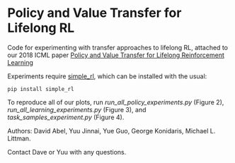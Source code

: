 # Policy and Value Transfer for Lifelong RL
Code for experimenting with transfer approaches to lifelong RL, attached to our 2018 ICML paper [Policy and Value Transfer for Lifelong Reinforcement Learning](https://david-abel.github.io/papers/pol_val_transf_icml_18.pdf)

Experiments require [simple_rl](https://github.com/david-abel/simple_rl), which can be installed with the usual:

	pip install simple_rl

To reproduce all of our plots, run _run_all_policy_experiments.py_ (Figure 2), _run_all_learning_experiments.py_ (Figure 3), and _task_samples_experiment.py_ (Figure 4).

Authors: David Abel, Yuu Jinnai, Yue Guo, George Konidaris, Michael L. Littman.

Contact Dave or Yuu with any questions.
